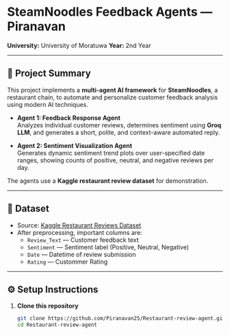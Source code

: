 # SteamNoodles Feedback Agents — Piranavan

**University:** University of Moratuwa 
**Year:** 2nd Year

---

## 📌 Project Summary

This project implements a **multi-agent AI framework** for **SteamNoodles**, a restaurant chain, to automate and personalize customer feedback analysis using modern AI techniques.

- **Agent 1: Feedback Response Agent**  
  Analyzes individual customer reviews, determines sentiment using **Groq LLM**, and generates a short, polite, and context-aware automated reply.

- **Agent 2: Sentiment Visualization Agent**  
  Generates dynamic sentiment trend plots over user-specified date ranges, showing counts of positive, neutral, and negative reviews per day.

The agents use a **Kaggle restaurant review dataset** for demonstration.

---

## 📂 Dataset

- Source: [Kaggle Restaurant Reviews Dataset]([https://www.kaggle.com](https://www.kaggle.com/datasets/farukalam/yelp-restaurant-reviews))  
- After preprocessing, important columns are:
  - `Review_Text` — Customer feedback text  
  - `Sentiment` — Sentiment label (Positive, Neutral, Negative)  
  - `Date` — Datetime of review submission
  - `Rating` — Custommer Rating  



---

## ⚙️ Setup Instructions

1. **Clone this repository**
   ```bash
   git clone https://github.com/Piranavan25/Restaurant-review-agent.git
   cd Restaurant-review-agent
